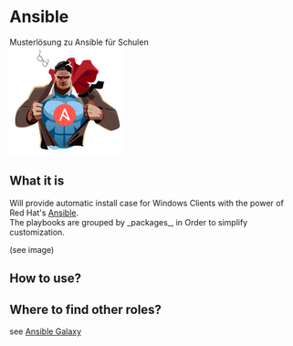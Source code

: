 # Ansible

Musterlösung zu Ansible für Schulen  
![Galaxy](https://github.com/SManAT/IT-School-Admin/blob/master/Ansible/img/AnsiblePower.png)

## What it is

Will provide automatic install case for Windows Clients with the power of Red Hat's [Ansible](https://www.ansible.com/).  
The playbooks are grouped by \_packages\_, in Order to simplify customization.

(see image)

## How to use?

## Where to find other roles?

see [Ansible Galaxy](https://galaxy.ansible.com/)
